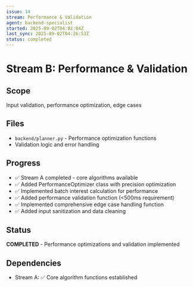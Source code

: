 ```yaml
---
issue: 14
stream: Performance & Validation
agent: backend-specialist
started: 2025-09-02T04:02:04Z
last_sync: 2025-09-02T04:26:53Z
status: completed
---
```


# Stream B: Performance & Validation

## Scope
Input validation, performance optimization, edge cases

## Files
- `backend/planner.py` - Performance optimization functions
- Validation logic and error handling

## Progress
- ✅ Stream A completed - core algorithms available
- ✅ Added PerformanceOptimizer class with precision optimization
- ✅ Implemented batch interest calculation for performance
- ✅ Added performance validation function (<500ms requirement)
- ✅ Implemented comprehensive edge case handling function
- ✅ Added input sanitization and data cleaning

## Status
**COMPLETED** - Performance optimizations and validation implemented

<!-- SYNCED: 2025-09-02T04:26:53Z -->

## Dependencies
- Stream A: ✅ Core algorithm functions established
